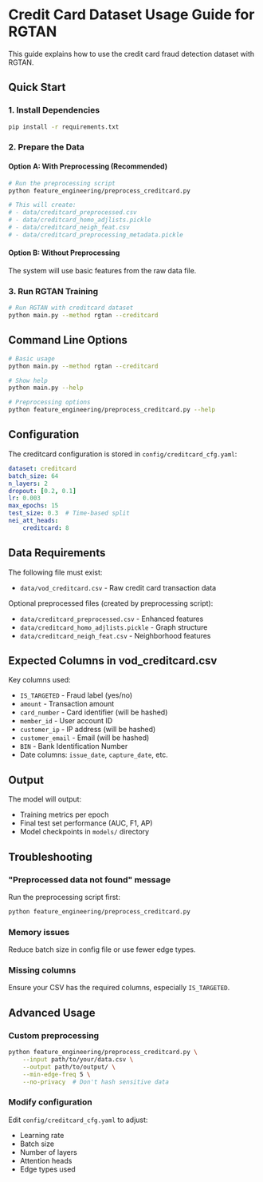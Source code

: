 # Credit Card Dataset Usage Guide for RGTAN

This guide explains how to use the credit card fraud detection dataset with RGTAN.

## Quick Start

### 1. Install Dependencies
```bash
pip install -r requirements.txt
```

### 2. Prepare the Data

#### Option A: With Preprocessing (Recommended)
```bash
# Run the preprocessing script
python feature_engineering/preprocess_creditcard.py

# This will create:
# - data/creditcard_preprocessed.csv
# - data/creditcard_homo_adjlists.pickle  
# - data/creditcard_neigh_feat.csv
# - data/creditcard_preprocessing_metadata.pickle
```

#### Option B: Without Preprocessing
The system will use basic features from the raw data file.

### 3. Run RGTAN Training

```bash
# Run RGTAN with creditcard dataset
python main.py --method rgtan --creditcard
```

## Command Line Options

```bash
# Basic usage
python main.py --method rgtan --creditcard

# Show help
python main.py --help

# Preprocessing options
python feature_engineering/preprocess_creditcard.py --help
```

## Configuration

The creditcard configuration is stored in `config/creditcard_cfg.yaml`:

```yaml
dataset: creditcard
batch_size: 64
n_layers: 2
dropout: [0.2, 0.1]
lr: 0.003
max_epochs: 15
test_size: 0.3  # Time-based split
nei_att_heads:
    creditcard: 8
```

## Data Requirements

The following file must exist:
- `data/vod_creditcard.csv` - Raw credit card transaction data

Optional preprocessed files (created by preprocessing script):
- `data/creditcard_preprocessed.csv` - Enhanced features
- `data/creditcard_homo_adjlists.pickle` - Graph structure
- `data/creditcard_neigh_feat.csv` - Neighborhood features

## Expected Columns in vod_creditcard.csv

Key columns used:
- `IS_TARGETED` - Fraud label (yes/no)
- `amount` - Transaction amount
- `card_number` - Card identifier (will be hashed)
- `member_id` - User account ID
- `customer_ip` - IP address (will be hashed)
- `customer_email` - Email (will be hashed)
- `BIN` - Bank Identification Number
- Date columns: `issue_date`, `capture_date`, etc.

## Output

The model will output:
- Training metrics per epoch
- Final test set performance (AUC, F1, AP)
- Model checkpoints in `models/` directory

## Troubleshooting

### "Preprocessed data not found" message
Run the preprocessing script first:
```bash
python feature_engineering/preprocess_creditcard.py
```

### Memory issues
Reduce batch size in config file or use fewer edge types.

### Missing columns
Ensure your CSV has the required columns, especially `IS_TARGETED`.

## Advanced Usage

### Custom preprocessing
```bash
python feature_engineering/preprocess_creditcard.py \
    --input path/to/your/data.csv \
    --output path/to/output/ \
    --min-edge-freq 5 \
    --no-privacy  # Don't hash sensitive data
```

### Modify configuration
Edit `config/creditcard_cfg.yaml` to adjust:
- Learning rate
- Batch size
- Number of layers
- Attention heads
- Edge types used